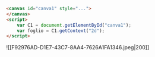 ```html
<canvas id="canva1" style="...">
</canvas>
<script>
	var C1 = document.getElementById("canva1");
	var foglio = C1.getContext("2d");
</script>
```

![[F92976AD-D1E7-43C7-8AA4-7626A1FA1346.jpeg|200]]

